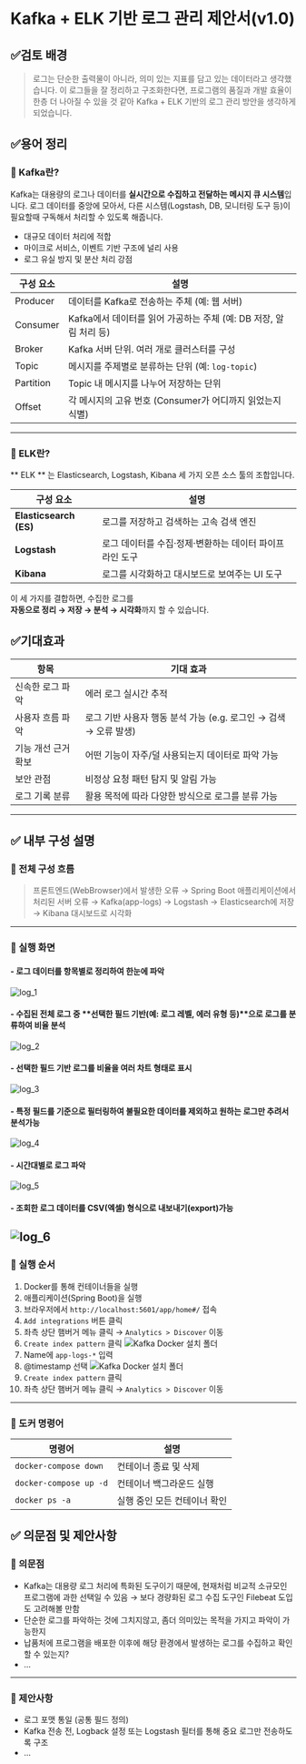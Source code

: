 # Kafka + ELK 기반 로그 관리 제안서(v1.0)

## ✅검토 배경

> 로그는 단순한 출력물이 아니라,
의미 있는 지표를 담고 있는 데이터라고 생각했습니다.
이 로그들을 잘 정리하고 구조화한다면,
프로그램의 품질과 개발 효율이 한층 더 나아질 수 있을 것 같아
Kafka + ELK 기반의 로그 관리 방안을 생각하게 되었습니다.

## ✅용어 정리
### 🔹 Kafka란?

Kafka는 대용량의 로그나 데이터를 **실시간으로 수집하고 전달하는 메시지 큐 시스템**입니다.
로그 데이터를 중앙에 모아서, 다른 시스템(Logstash, DB, 모니터링 도구 등)이 필요할때 구독해서 처리할 수 있도록 해줍니다.

- 대규모 데이터 처리에 적합
- 마이크로 서비스, 이벤트 기반 구조에 널리 사용
- 로그 유실 방지 및 분산 처리 강점

| 구성 요소     | 설명 |
|--------------|------|
| Producer     | 데이터를 Kafka로 전송하는 주체 (예: 웹 서버) |
| Consumer     | Kafka에서 데이터를 읽어 가공하는 주체 (예: DB 저장, 알림 처리 등) |
| Broker       | Kafka 서버 단위. 여러 개로 클러스터를 구성 |
| Topic        | 메시지를 주제별로 분류하는 단위 (예: `log-topic`) |
| Partition    | Topic 내 메시지를 나누어 저장하는 단위 |
| Offset       | 각 메시지의 고유 번호 (Consumer가 어디까지 읽었는지 식별) |
---
### 🔹 ELK란?

** ELK ** 는 Elasticsearch, Logstash, Kibana 세 가지 오픈 소스 툴의 조합입니다.

| 구성 요소 | 설명 |
|------------|------|
| **Elasticsearch (ES)** | 로그를 저장하고 검색하는 고속 검색 엔진 |
| **Logstash** | 로그 데이터를 수집·정제·변환하는 데이터 파이프라인 도구 |
| **Kibana** | 로그를 시각화하고 대시보드로 보여주는 UI 도구 |

이 세 가지를 결합하면, 수집한 로그를  
**자동으로 정리 → 저장 → 분석 → 시각화**까지 할 수 있습니다.

## ✅기대효과

| 항목          | 기대 효과 |
|-------------|------------|
| 신속한 로그 파악   | 에러 로그 실시간 추적 |
| 사용자 흐름 파악   | 로그 기반 사용자 행동 분석 가능 (e.g. 로그인 → 검색 → 오류 발생) |
| 기능 개선 근거 확보 | 어떤 기능이 자주/덜 사용되는지 데이터로 파악 가능 |
| 보안 관점       | 비정상 요청 패턴 탐지 및 알림 가능 |
|로그 기록 분류 | 활용 목적에 따라 다양한 방식으로 로그를 분류 가능
---

## ✅ 내부 구성 설명
### 🔹 전체 구성 흐름
>프론트엔드(WebBrowser)에서 발생한 오류 → Spring Boot 애플리케이션에서 처리된 서버 오류 → Kafka(app-logs) → Logstash → Elasticsearch에 저장 → Kibana 대시보드로 시각화
---
### 🔹 실행 화면

#### - 로그 데이터를 항목별로 정리하여 한눈에 파악
![log_1](./img/log_1.png)

#### - 수집된 전체 로그 중 **선택한 필드 기반(예: 로그 레벨, 에러 유형 등)**으로 로그를 분류하여 비율 분석
![log_2](./img/log_2.png)

#### - 선택한 필드 기반 로그를 비율을 여러 차트 형태로 표시
![log_3](./img/log_3.png)

#### - 특정 필드를 기준으로 필터링하여 불필요한 데이터를 제외하고 원하는 로그만 추려서 분석가능
![log_4](./img/log_4.png)

#### - 시간대별로 로그 파악
![log_5](./img/log_5.png)

#### - 조회한 로그 데이터를 CSV(엑셀) 형식으로 내보내기(export)가능
![log_6](./img/log_6.png)
---
### 🔹 실행 순서
1. Docker를 통해 컨테이너들을 실행
2. 애플리케이션(Spring Boot)을 실행
3. 브라우저에서 `http://localhost:5601/app/home#/` 접속
4. `Add integrations` 버튼 클릭
5. 좌측 상단 햄버거 메뉴 클릭 → `Analytics > Discover` 이동
6. `Create index pattern` 클릭
   ![Kafka Docker 설치 폴더](./img/setup0.png)
7. Name에 `app-logs-*` 입력
8. @timestamp 선택
   ![Kafka Docker 설치 폴더](./img/setup2.png)
9. `Create index pattern` 클릭
10. 좌측 상단 햄버거 메뉴 클릭 → `Analytics > Discover` 이동
---
### 🔹 도커 명령어
| 명령어               | 설명                      |
|----------------------|---------------------------|
| `docker-compose down` | 컨테이너 종료 및 삭제        |
| `docker-compose up -d` | 컨테이너 백그라운드 실행     |
| `docker ps -a`        | 실행 중인 모든 컨테이너 확인 |

## ✅ 의문점 및 제안사항
### 🔹 의문점
- Kafka는 대용량 로그 처리에 특화된 도구이기 때문에,
  현재처럼 비교적 소규모인 프로그램에 과한 선택일 수 있음
  → 보다 경량화된 로그 수집 도구인 Filebeat 도입도 고려해볼 만함
- 단순한 로그를 파악하는 것에 그치지않고, 좀더 의미있는 목적을 가지고 파악이 가능한지
- 납품처에 프로그램을 배포한 이후에 해당 환경에서 발생하는 로그를 수집하고 확인할 수 있는지?
- ...
---
### 🔹 제안사항
- 로그 포맷 통일  (공통 필드 정의)
- Kafka 전송 전, Logback 설정 또는 Logstash 필터를 통해 중요 로그만 전송하도록 구조
- ...